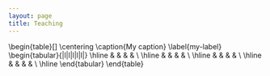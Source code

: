 ```yaml
---
layout: page
title: Teaching
---
```


\begin{table}[]
\centering
\caption{My caption}
\label{my-label}
\begin{tabular}{|l|l|l|l|l|}
\hline
 &  &  &  &  \\ \hline
 &  &  &  &  \\ \hline
 &  &  &  &  \\ \hline
 &  &  &  &  \\ \hline
\end{tabular}
\end{table}

